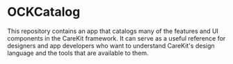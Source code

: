 # OCKCatalog

This repository contains an app that catalogs many of the features and UI
components in the CareKit framework. It can serve as a useful reference for
designers and app developers who want to understand CareKit's design language
and the tools that are available to them.
